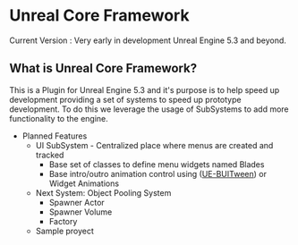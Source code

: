 # Unreal Core Framework
Current Version : Very early in development
Unreal Engine 5.3 and beyond.

What is Unreal Core Framework?
---
This is a Plugin for Unreal Engine 5.3 and it's purpose is to help speed up development providing a set of systems to speed up prototype development. To do this we leverage the usage of SubSystems to add more functionality to the engine.

* Planned Features
	* UI SubSystem - Centralized place where menus are created and tracked
	 	* Base set of classes to define menu widgets named Blades
	  	* Base intro/outro animation control using ([UE-BUITween](https://github.com/benui-dev/UE-BUITween)) or Widget Animations
	* Next System: Object Pooling System
 		* Spawner Actor
   		* Spawner Volume
     	* Factory
	* Sample proyect
  	    

